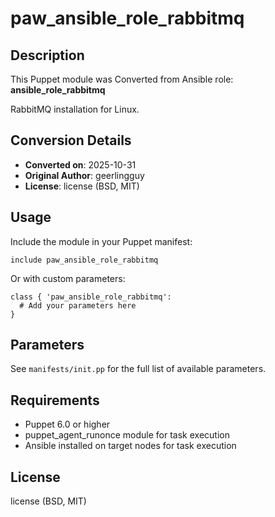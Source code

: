# paw_ansible_role_rabbitmq

## Description

This Puppet module was Converted from Ansible role: **ansible_role_rabbitmq**

RabbitMQ installation for Linux.

## Conversion Details

- **Converted on**: 2025-10-31
- **Original Author**: geerlingguy
- **License**: license (BSD, MIT)

## Usage

Include the module in your Puppet manifest:

```puppet
include paw_ansible_role_rabbitmq
```

Or with custom parameters:

```puppet
class { 'paw_ansible_role_rabbitmq':
  # Add your parameters here
}
```

## Parameters

See `manifests/init.pp` for the full list of available parameters.

## Requirements

- Puppet 6.0 or higher
- puppet_agent_runonce module for task execution
- Ansible installed on target nodes for task execution

## License

license (BSD, MIT)
